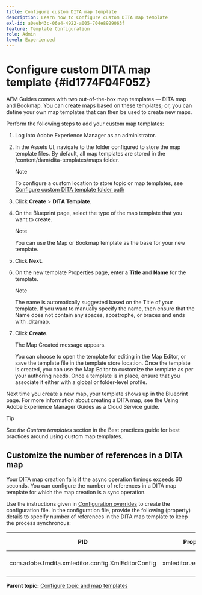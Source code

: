 ```yaml
---
title: Configure custom DITA map template
description: Learn how to Configure custom DITA map template
exl-id: a0eeb43c-06e4-4922-a005-704e8929063f
feature: Template Configuration
role: Admin
level: Experienced
---
```

# Configure custom DITA map template {#id1774F04F05Z}

AEM Guides comes with two out-of-the-box map templates — DITA map and Bookmap. You can create maps based on these templates; or, you can define your own map templates that can then be used to create new maps.

Perform the following steps to add your custom map templates:

1.  Log into Adobe Experience Manager as an administrator.

1.  In the Assets UI, navigate to the folder configured to store the map template files. By default, all map templates are stored in the /content/dam/dita-templates/maps folder.

    >[!NOTE]
    >
    > To configure a custom location to store topic or map templates, see [Configure custom DITA template folder path](conf-template-tags-custom-dita-topic-template.md#id191LCF0095Z)

1.  Click **Create** \> **DITA Template**.

1.  On the Blueprint page, select the type of the map template that you want to create.

    >[!NOTE]
    >
    > You can use the Map or Bookmap template as the base for your new template.

1.  Click **Next**.

1.  On the new template Properties page, enter a **Title** and **Name** for the template.

    >[!NOTE]
    >
    > The name is automatically suggested based on the Title of your template. If you want to manually specify the name, then ensure that the Name does not contain any spaces, apostrophe, or braces and ends with .ditamap.

1.  Click **Create**.

    The Map Created message appears.

    You can choose to open the template for editing in the Map Editor, or save the template file in the template store location. Once the template is created, you can use the Map Editor to customize the template as per your authoring needs. Once a template is in place, ensure that you associate it either with a global or folder-level profile.


Next time you create a new map, your template shows up in the Blueprint page. For more information about creating a DITA map, see the Using Adobe Experience Manager Guides as a Cloud Service guide.

>[!TIP]
>
> See *the Custom templates* section in the Best practices guide for best practices around using custom map templates.


## Customize the number of references in a DITA map

Your DITA map creation fails if the async operation timings exceeds 60 seconds. You can configure the number of references in a DITA map template for which the map creation is a sync operation. 

Use the instructions given in [Configuration overrides](download-install-additional-config-override.md#) to create the configuration file. In the configuration file, provide the following (property) details to specify number of references in the DITA map template to keep the process synchronous:

|PID|Property Key|Property Value|
|---|------------|--------------|
|com.adobe.fmdita.xmleditor.config.XmlEditorConfig|	xmleditor.asyncmapcreation|> 0 <br> **Default value**: 5|



**Parent topic:** [Configure topic and map templates](conf-template-tags.md)
